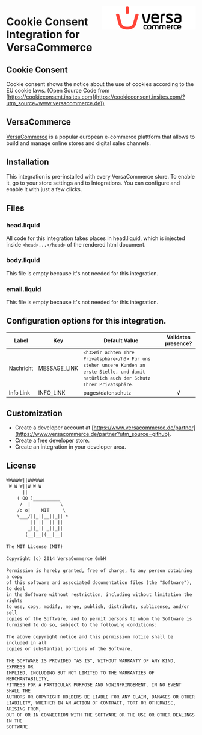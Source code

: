[<img src="versacommerce.png" width="250px" align="right" alt="VersaCommerce.de">](https://www.versacommerce.de/?utm_source=github)

# Cookie Consent Integration for VersaCommerce

## Cookie Consent
Cookie consent shows the notice about the use of cookies according to the EU cookie laws.
(Open Source Code from [https://cookieconsent.insites.com](https://cookieconsent.insites.com/?utm_source=www.versacommerce.de))

## VersaCommerce

[VersaCommerce](https://www.versacommerce.de/?utm_source=github) is a popular european e-commerce plattform that allows to build and manage online stores and digital sales channels.

## Installation
This integration is pre-installed with every VersaCommerce store. To enable it, go to your store settings and to Integrations. You can configure and enable it with just a few clicks.

## Files

### head.liquid
All code for this integration takes places in head.liquid, which is injected inside ```<head>...</head>``` of the rendered html document.

### body.liquid
This file is empty because it's not needed for this integration.

### email.liquid
This file is empty because it's not needed for this integration.

## Configuration options for this integration.
| Label     | Key          | Default Value                                                                                                                      | Validates presence? |
| --------- | ------------ | ------------------------------------------------------------------------------------------------------------------------------------------ | :---------: |
| Nachricht | MESSAGE_LINK | ```<h3>Wir achten Ihre Privatsphäre</h3> Für uns stehen unsere Kunden an erste Stelle, und damit natürlich auch der Schutz Ihrer Privatsphäre.```|             |
| Info Link | INFO_LINK    | pages/datenschutz                                                                                                                          |      √      |


##  Customization
* Create a developer account at [https://www.versacommerce.de/partner](https://www.versacommerce.de/partner?utm_source=github).
* Create a free developer store.
* Create an integration in your developer area.

## License

```
WWWWWW||WWWWWW
 W W W||W W W
      ||
    ( OO )__________
     /  |           \
    /o o|    MIT     \
    \___/||_||__||_|| *
         || ||  || ||
        _||_|| _||_||
       (__|__|(__|__|

The MIT License (MIT)

Copyright (c) 2014 VersaCommerce GmbH

Permission is hereby granted, free of charge, to any person obtaining a copy
of this software and associated documentation files (the "Software"), to deal
in the Software without restriction, including without limitation the rights
to use, copy, modify, merge, publish, distribute, sublicense, and/or sell
copies of the Software, and to permit persons to whom the Software is
furnished to do so, subject to the following conditions:

The above copyright notice and this permission notice shall be included in all
copies or substantial portions of the Software.

THE SOFTWARE IS PROVIDED "AS IS", WITHOUT WARRANTY OF ANY KIND, EXPRESS OR
IMPLIED, INCLUDING BUT NOT LIMITED TO THE WARRANTIES OF MERCHANTABILITY,
FITNESS FOR A PARTICULAR PURPOSE AND NONINFRINGEMENT. IN NO EVENT SHALL THE
AUTHORS OR COPYRIGHT HOLDERS BE LIABLE FOR ANY CLAIM, DAMAGES OR OTHER
LIABILITY, WHETHER IN AN ACTION OF CONTRACT, TORT OR OTHERWISE, ARISING FROM,
OUT OF OR IN CONNECTION WITH THE SOFTWARE OR THE USE OR OTHER DEALINGS IN THE
SOFTWARE.
```

